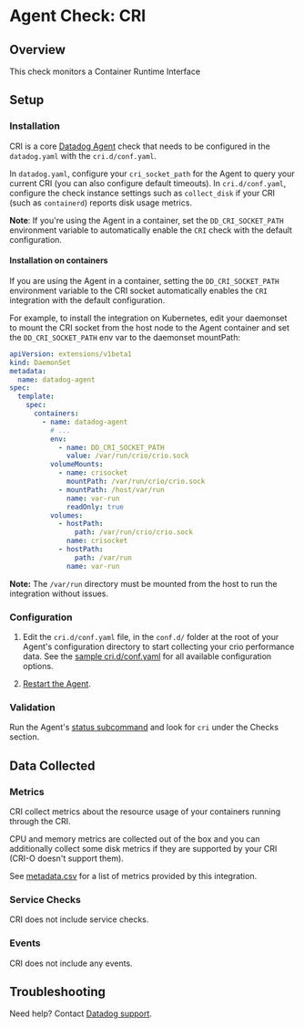 # Agent Check: CRI

## Overview

This check monitors a Container Runtime Interface

## Setup

### Installation

CRI is a core [Datadog Agent][1] check that needs to be configured in the `datadog.yaml` with the `cri.d/conf.yaml`.

In `datadog.yaml`, configure your `cri_socket_path` for the Agent to query your current CRI (you can also configure default timeouts). In `cri.d/conf.yaml`, configure the check instance settings such as `collect_disk` if your CRI (such as `containerd`) reports disk usage metrics.

**Note**: If you're using the Agent in a container, set the `DD_CRI_SOCKET_PATH` environment variable to automatically enable the `CRI` check with the default configuration.

#### Installation on containers

If you are using the Agent in a container, setting the `DD_CRI_SOCKET_PATH` environment variable to the CRI socket automatically enables the `CRI` integration with the default configuration.

For example, to install the integration on Kubernetes, edit your daemonset to mount the CRI socket from the host node to the Agent container and set the `DD_CRI_SOCKET_PATH` env var to the daemonset mountPath:

```yaml
apiVersion: extensions/v1beta1
kind: DaemonSet
metadata:
  name: datadog-agent
spec:
  template:
    spec:
      containers:
        - name: datadog-agent
          # ...
          env:
            - name: DD_CRI_SOCKET_PATH
              value: /var/run/crio/crio.sock
          volumeMounts:
            - name: crisocket
              mountPath: /var/run/crio/crio.sock
            - mountPath: /host/var/run
              name: var-run
              readOnly: true
          volumes:
            - hostPath:
                path: /var/run/crio/crio.sock
              name: crisocket
            - hostPath:
                path: /var/run
              name: var-run
```

**Note:** The `/var/run` directory must be mounted from the host to run the integration without issues.

### Configuration

1. Edit the `cri.d/conf.yaml` file, in the `conf.d/` folder at the root of your Agent's configuration directory to start collecting your crio performance data. See the [sample cri.d/conf.yaml][2] for all available configuration options.

2. [Restart the Agent][3].

### Validation

Run the Agent's [status subcommand][3] and look for `cri` under the Checks section.

## Data Collected

### Metrics

CRI collect metrics about the resource usage of your containers running through the CRI.

CPU and memory metrics are collected out of the box and you can additionally collect some disk metrics if they are supported by your CRI (CRI-O doesn't support them).

See [metadata.csv][4] for a list of metrics provided by this integration.

### Service Checks

CRI does not include service checks.

### Events

CRI does not include any events.

## Troubleshooting

Need help? Contact [Datadog support][5].

[1]: https://app.khulnasoft.com/account/settings/agent/latest
[2]: https://github.com/KhulnaSoft/datadog-agent/blob/master/cmd/agent/dist/conf.d/cri.d/conf.yaml.default
[3]: https://docs.khulnasoft.com/agent/guide/agent-commands/#start-stop-and-restart-the-agent
[4]: https://github.com/KhulnaSoft/integrations-core/blob/master/cri/metadata.csv
[5]: https://docs.khulnasoft.com/help/
